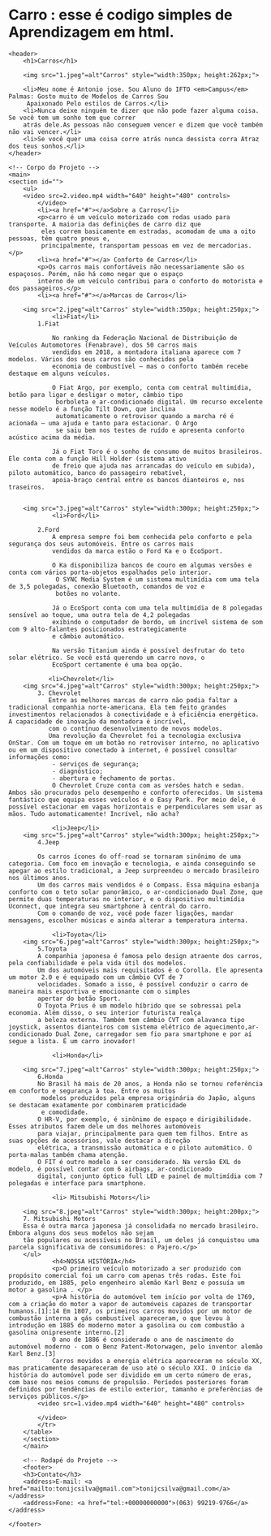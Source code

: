 # Carro : esse é codigo simples de Aprendizagem em html.
<!DOCTYPE html>
<html lang="pt-br">
<head>
	<title>Carros</title>
	<meta charset="utf-8">

</head>
<body>
	
	<header>
		<h1>Carros</h1>

		<img src="1.jpeg"=alt"Carros" style="width:350px; height:262px;">

		<li>Meu nome é Antonio jose. Sou Aluno do IFTO <em>Campus</em> Palmas: Gosto muito de Modelos de Carros Sou
		 Apaixonado Pelo estilos de Carros.</li>
		<li>Nunca deixe ninguém te dizer que não pode fazer alguma coisa. Se você tem um sonho tem que correr 
		atrás dele.As pessoas não conseguem vencer e dizem que você também não vai vencer.</li>
		<li>Se você quer uma coisa corre atrás nunca dessista corra Atraz dos teus sonhos.</li>
	</header>
     
	<!-- Corpo do Projeto -->
	<main>
	<section id="">
		<ul>
		<video src=2.video.mp4 width="640" height="480" controls>
            </video>
			<li><a href="#"></a>Sobre a Carros</li>
			<p>carro é um veículo motorizado com rodas usado para transporte. A maioria das definições de carro diz que
			 eles correm basicamente em estradas, acomodam de uma a oito pessoas, têm quatro pneus e,
			 principalmente, transportam pessoas em vez de mercadorias. </p>
			<li><a href="#"></a> Conforto de Carros</li>
			<p>Os carros mais confortáveis não necessariamente são os espaçosos. Porém, não há como negar que o espaço 
			interno de um veículo contribui para o conforto do motorista e dos passageiros.</p>
			<li><a href="#"></a>Marcas de Carros</li>
			
		<img src="2.jpeg"=alt"Carros" style="width:350px; height:250px;">
                <li>Fiat</li> 
            1.Fiat

				No ranking da Federação Nacional de Distribuição de Veículos Automotores (Fenabrave), dos 50 carros mais
				vendidos em 2018, a montadora italiana aparece com 7 modelos. Vários dos seus carros são conhecidos pela
			    economia de combustível — mas o conforto também recebe destaque em alguns veículos.
				
				O Fiat Argo, por exemplo, conta com central multimídia, botão para ligar e desligar o motor, câmbio tipo
				 borboleta e ar-condicionado digital. Um recurso excelente nesse modelo é a função Tilt Down, que inclina
				 automaticamente o retrovisor quando a marcha ré é acionada — uma ajuda e tanto para estacionar. O Argo
			     se saiu bem nos testes de ruído e apresenta conforto acústico acima da média.
				
				Já o Fiat Toro é o sonho de consumo de muitos brasileiros. Ele conta com a função Hill Holder (sistema ativo 
				de freio que ajuda nas arrancadas do veículo em subida), piloto automático, banco do passageiro rebatível, 
				apoia-braço central entre os bancos dianteiros e, nos traseiros.

				
		<img src="3.jpeg"=alt"Carros" style="width:300px; height:250px;">
				<li>Ford</li> 

			2.Ford
				A empresa sempre foi bem conhecida pelo conforto e pela segurança dos seus automóveis. Entre os carros mais 
				vendidos da marca estão o Ford Ka e o EcoSport.
				
				O Ka disponibiliza bancos de couro em algumas versões e conta com vários porta-objetos espalhados pelo interior.
				 O SYNC Media System é um sistema multimídia com uma tela de 3,5 polegadas, conexão Bluetooth, comandos de voz e 
				 botões no volante.
				
				Já o EcoSport conta com uma tela multimídia de 8 polegadas sensível ao toque, uma outra tela de 4,2 polegadas 
				exibindo o computador de bordo, um incrível sistema de som com 9 alto-falantes posicionados estrategicamente
			    e câmbio automático.
				
				Na versão Titanium ainda é possível desfrutar do teto solar elétrico. Se você está querendo um carro novo, o
			    EcoSport certamente é uma boa opção.
				
               <li>Chevrolet</li>
        <img src="4.jpeg"=alt"Carros" style="width:300px; height:250px;">
            3. Chevrolet
			   Entre as melhores marcas de carro não podia faltar a tradicional companhia norte-americana. Ela tem feito grandes investimentos relacionados à conectividade e à eficiência energética. A capacidade de inovação da montadora é incrível,
			   com o contínuo desenvolvimento de novos modelos.
			   Uma revolução da Chevrolet foi a tecnologia exclusiva OnStar. Com um toque em um botão no retrovisor interno, no aplicativo ou em um dispositivo conectado à internet, é possível consultar informações como:
			    - serviços de segurança;
				- diagnóstico;
				- abertura e fechamento de portas.
				O Chevrolet Cruze conta com as versões hatch e sedan. Ambos são procurados pelo desempenho e conforto oferecidos. Um sistema fantástico que equipa esses veículos é o Easy Park. Por meio dele, é possível estacionar em vagas horizontais e perpendiculares sem usar as mãos. Tudo automaticamente! Incrível, não acha?
				
                <li>Jeep</li> 
        <img src="5.jpeg"=alt"Carros" style="width:300px; height:250px;">
            4.Jeep
				
			Os carros ícones do off-road se tornaram sinônimo de uma categoria. Com foco em inovação e tecnologia, e ainda conseguindo se apegar ao estilo tradicional, a Jeep surpreendeu o mercado brasileiro nos últimos anos.
			Um dos carros mais vendidos é o Compass. Essa máquina esbanja conforto com o teto solar panorâmico, o ar-condicionado Dual Zone, que permite duas temperaturas no interior, e o dispositivo multimídia Uconnect, que integra seu smartphone à central do carro.
			Com o comando de voz, você pode fazer ligações, mandar mensagens, escolher músicas e ainda alterar a temperatura interna.
				
                <li>Toyota</li>
        <img src="6.jpeg"=alt"Carros" style="width:300px; height:250px;"> 
            5.Toyota
			A companhia japonesa é famosa pelo design atraente dos carros, pela confiabilidade e pela vida útil dos modelos.
			Um dos automóveis mais requisitados é o Corolla. Ele apresenta um motor 2.0 e é equipado com um câmbio CVT de 7 
			velocidades. Somado a isso, é possível conduzir o carro de maneira mais esportiva e emocionante com o simples 
			apertar do botão Sport.
			O Toyota Prius é um modelo híbrido que se sobressai pela economia. Além disso, o seu interior futurista realça 
			a beleza externa. Também tem câmbio CVT com alavanca tipo joystick, assentos dianteiros com sistema elétrico de aquecimento,ar-condicionado Dual Zone, carregador sem fio para smartphone e por aí segue a lista. É um carro inovador!
				
                <li>Honda</li> 

        <img src="7.jpeg"=alt"Carros" style="width:300px; height:250px;">
            6.Honda
			No Brasil há mais de 20 anos, a Honda não se tornou referência em conforto e segurança à toa. Entre os muitos
			 modelos produzidos pela empresa originária do Japão, alguns se destacam exatamente por combinarem praticidade
		     e comodidade.
			O HR-V, por exemplo, é sinônimo de espaço e dirigibilidade. Esses atributos fazem dele um dos melhores automóveis
		    para viajar, principalmente para quem tem filhos. Entre as suas opções de acessórios, vale destacar a direção
		    elétrica, a transmissão automática e o piloto automático. O porta-malas também chama atenção.
			O FIT é outro modelo a ser considerado. Na versão EXL do modelo, é possível contar com 6 airbags, ar-condicionado 
			digital, conjunto óptico full LED e painel de multimídia com 7 polegadas e interface para smartphone.
				
                <li> Mitsubishi Motors</li>

        <img src="8.jpeg"=alt"Carros" style="width:300px; height:200px;">
        7. Mitsubishi Motors
		Essa é outra marca japonesa já consolidada no mercado brasileiro. Embora alguns dos seus modelos não sejam 
	    tão populares ou acessíveis no Brasil, um deles já conquistou uma parcela significativa de consumidores: o Pajero.</p>
		</ul>
				<h4>NOSSA HISTÓRIA</h4>
				<p>O primeiro veículo motorizado a ser produzido com propósito comercial foi um carro com apenas três rodas. Este foi produzido, em 1885, pelo engenheiro alemão Karl Benz e possuía um motor a gasolina . </p>
				<p>A história do automóvel tem início por volta de 1769, com a criação do motor a vapor de automóveis capazes de transportar humanos.[1]:14 Em 1807, os primeiros carros movidos por um motor de combustão interna a gás combustível apareceram, o que levou à introdução em 1885 do moderno motor a gasolina ou com combustão a gasolina onipresente interno.[2]
                O ano de 1886 é considerado o ano de nascimento do automóvel moderno - com o Benz Patent-Motorwagen, pelo inventor alemão Karl Benz.[3]
                Carros movidos a energia elétrica apareceram no século XX, mas praticamente desapareceram de uso até o século XXI. O início da história do automóvel pode ser dividido em um certo número de eras, com base nos meios comuns de propulsão. Períodos posteriores foram definidos por tendências de estilo exterior, tamanho e preferências de serviços públicos.</p>
            <video src=1.video.mp4 width="640" height="480" controls>
            
            </video>
			</tr>
		</table>
		</section>
	    </main>

	    <!-- Rodapé do Projeto -->
	    <footer>
		<h3>Contato</h3>
		<address>E-mail: <a href="mailto:tonijcsilva@gmail.com">tonijcsilva@gmail.com</a></address>
		<address>Fone: <a href="tel:+00000000000">(063) 99219-9766</a></address>
		
	</footer>
</body>
</html>
